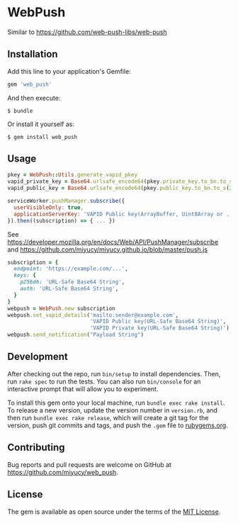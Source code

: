 # WebPush

Similar to https://github.com/web-push-libs/web-push

## Installation

Add this line to your application's Gemfile:

```ruby
gem 'web_push'
```

And then execute:

    $ bundle

Or install it yourself as:

    $ gem install web_push

## Usage

```ruby
pkey = WebPush::Utils.generate_vapid_pkey
vapid_private_key = Base64.urlsafe_encode64(pkey.private_key.to_bn.to_s(2)).delete('=')
vapid_public_key = Base64.urlsafe_encode64(pkey.public_key.to_bn.to_s(2)).delete('=')
```

```js
serviceWorker.pushManager.subscribe({
  userVisibleOnly: true,
  applicationServerKey: 'VAPID Public key(ArrayBuffer, Uint8Array or ...)',
}).then((subscription) => { ... })
```

See https://developer.mozilla.org/en/docs/Web/API/PushManager/subscribe and https://github.com/miyucy/miyucy.github.io/blob/master/push.js

```ruby
subscription = {
  endpoint: 'https://example.com/...',
  keys: {
    p256dh: 'URL-Safe Base64 String',
    auth: 'URL-Safe Base64 String',
  }
}
webpush = WebPush.new subscription
webpush.set_vapid_details('mailto:sender@example.com',
                          'VAPID Public key(URL-Safe Base64 String)',
                          'VAPID Private key(URL-Safe Base64 String)')
webpush.send_notification("Payload String")
```

## Development

After checking out the repo, run `bin/setup` to install dependencies. Then, run `rake spec` to run the tests. You can also run `bin/console` for an interactive prompt that will allow you to experiment.

To install this gem onto your local machine, run `bundle exec rake install`. To release a new version, update the version number in `version.rb`, and then run `bundle exec rake release`, which will create a git tag for the version, push git commits and tags, and push the `.gem` file to [rubygems.org](https://rubygems.org).

## Contributing

Bug reports and pull requests are welcome on GitHub at https://github.com/miyucy/web_push.


## License

The gem is available as open source under the terms of the [MIT License](http://opensource.org/licenses/MIT).

